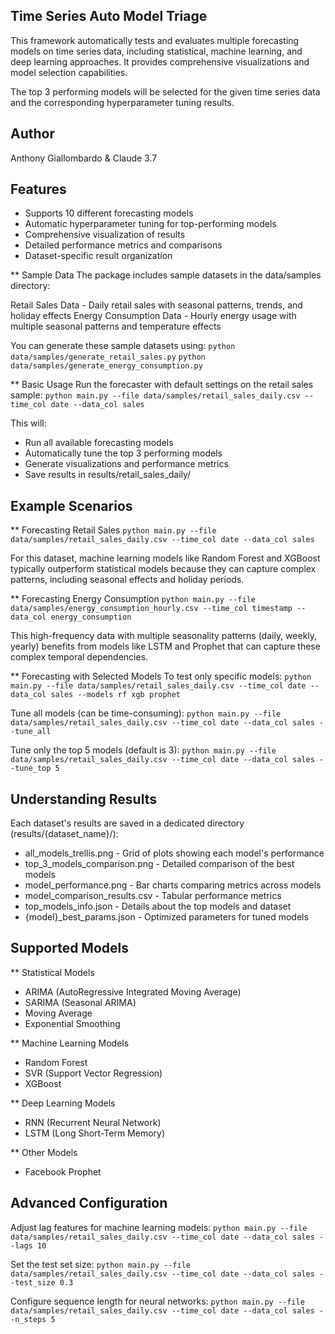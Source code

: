 ## Time Series Auto Model Triage
This framework automatically tests and evaluates multiple forecasting models on time series data, including statistical, machine learning, and deep learning approaches. It provides comprehensive visualizations and model selection capabilities.

The top 3 performing models will be selected for the given time series data and the corresponding hyperparameter tuning results.

## Author
Anthony Giallombardo & Claude 3.7

## Features
- Supports 10 different forecasting models
- Automatic hyperparameter tuning for top-performing models
- Comprehensive visualization of results
- Detailed performance metrics and comparisons
- Dataset-specific result organization

** Sample Data
The package includes sample datasets in the data/samples directory:

Retail Sales Data - Daily retail sales with seasonal patterns, trends, and holiday effects
Energy Consumption Data - Hourly energy usage with multiple seasonal patterns and temperature effects

You can generate these sample datasets using:
`python data/samples/generate_retail_sales.py`
`python data/samples/generate_energy_consumption.py`

** Basic Usage
Run the forecaster with default settings on the retail sales sample:
`python main.py --file data/samples/retail_sales_daily.csv --time_col date --data_col sales`

This will:
- Run all available forecasting models
- Automatically tune the top 3 performing models
- Generate visualizations and performance metrics
- Save results in results/retail_sales_daily/

## Example Scenarios
** Forecasting Retail Sales
`python main.py --file data/samples/retail_sales_daily.csv --time_col date --data_col sales`

For this dataset, machine learning models like Random Forest and XGBoost typically outperform statistical models because they can capture complex patterns, including seasonal effects and holiday periods.

** Forecasting Energy Consumption
`python main.py --file data/samples/energy_consumption_hourly.csv --time_col timestamp --data_col energy_consumption`

This high-frequency data with multiple seasonality patterns (daily, weekly, yearly) benefits from models like LSTM and Prophet that can capture these complex temporal dependencies.

** Forecasting with Selected Models
To test only specific models:
`python main.py --file data/samples/retail_sales_daily.csv --time_col date --data_col sales --models rf xgb prophet`

Tune all models (can be time-consuming):
`python main.py --file data/samples/retail_sales_daily.csv --time_col date --data_col sales --tune_all`

Tune only the top 5 models (default is 3):
`python main.py --file data/samples/retail_sales_daily.csv --time_col date --data_col sales --tune_top 5`

## Understanding Results
Each dataset's results are saved in a dedicated directory (results/{dataset_name}/):
- all_models_trellis.png - Grid of plots showing each model's performance
- top_3_models_comparison.png - Detailed comparison of the best models
- model_performance.png - Bar charts comparing metrics across models
- model_comparison_results.csv - Tabular performance metrics
- top_models_info.json - Details about the top models and dataset
- {model}_best_params.json - Optimized parameters for tuned models

## Supported Models

** Statistical Models
- ARIMA (AutoRegressive Integrated Moving Average)
- SARIMA (Seasonal ARIMA)
- Moving Average
- Exponential Smoothing

** Machine Learning Models
- Random Forest
- SVR (Support Vector Regression)
- XGBoost

** Deep Learning Models
- RNN (Recurrent Neural Network)
- LSTM (Long Short-Term Memory)

** Other Models
- Facebook Prophet

## Advanced Configuration
Adjust lag features for machine learning models:
`python main.py --file data/samples/retail_sales_daily.csv --time_col date --data_col sales --lags 10`

Set the test set size:
`python main.py --file data/samples/retail_sales_daily.csv --time_col date --data_col sales --test_size 0.3`

Configure sequence length for neural networks:
`python main.py --file data/samples/retail_sales_daily.csv --time_col date --data_col sales --n_steps 5`
